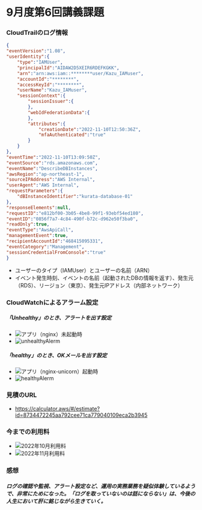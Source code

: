 # 9月度第6回講義課題

### CloudTrailのログ情報

```json
{
"eventVersion":"1.08",
"userIdentity":{
	"type":"IAMUser",
	"principalId":"AIDAW2D5XEIR6RDEFKGKK",
	"arn":"arn:aws:iam::********user/Kazu_IAMuser",
	"accountId":"********",
	"accessKeyId":"********",
	"userName":"Kazu_IAMuser",
	"sessionContext":{
		"sessionIssuer":{
		},
		"webIdFederationData":{
		},
		"attributes":{
			"creationDate":"2022-11-10T12:50:36Z",
			"mfaAuthenticated":"true"
		}
	}
},
"eventTime":"2022-11-10T13:09:50Z",
"eventSource":"rds.amazonaws.com",
"eventName":"DescribeDBInstances",
"awsRegion":"ap-northeast-1",
"sourceIPAddress":"AWS Internal",
"userAgent":"AWS Internal",
"requestParameters":{
	"dBInstanceIdentifier":"kurata-database-01"
},
"responseElements":null,
"requestID":"e812bf00-3b05-4be8-99f1-93ebf54ed180",
"eventID":"0856f7a7-4c84-490f-b72c-d962e50f3ba0",
"readOnly":true,
"eventType":"AwsApiCall",
"managementEvent":true,
"recipientAccountId":"468415095331",
"eventCategory":"Management",
"sessionCredentialFromConsole":"true"
}
```
* ユーザーのタイプ（IAMUser）とユーザーの名前（ARN）
* イベント発生時刻、イベントの名前（起動されたDBの情報を返す）、発生元（RDS）、リージョン（東京）、発生元IPアドレス（内部ネットワーク）



### CloudWatchによるアラーム設定
##### 「Unhealthy」のとき、アラートを出す設定
* ![アプリ（nginx）未起動時](https://user-images.githubusercontent.com/116282189/201360974-87ed67e2-1019-468a-8c95-b29ad2e98ffa.jpg)
* ![unhealthyAlerm](https://user-images.githubusercontent.com/116282189/201361054-94a34da9-8a20-48b4-8167-f25759d12cdd.jpg)


##### 「healthy」のとき、OKメールを出す設定
* ![アプリ（nginx-unicorn）起動時](https://user-images.githubusercontent.com/116282189/201361220-170a87ab-36c6-4e88-94c3-80cfd9723322.jpg)
* ![healthyAlerm](https://user-images.githubusercontent.com/116282189/201361267-946818f7-135c-417a-92d7-d245e2e9aca1.jpg)


### 見積のURL
* https://calculator.aws/#/estimate?id=8734472245aa792cee71ca779040109eca2b3945


### 今までの利用料
* ![2022年10月利用料](https://user-images.githubusercontent.com/116282189/201361692-06d1d3f4-1bff-4458-9a02-7e0e93163dcb.jpg)
* ![2022年11月利用料](https://user-images.githubusercontent.com/116282189/201361732-3aa5accd-d65c-474b-9fd9-89ba0f6af13e.jpg)


### 感想
##### ログの確認や監視、アラート設定など、運用の実務業務を疑似体験しているようで、非常にためになった。「ログを取っていないのは話にならない」は、今後の人生において肝に銘じながら生きていく。

